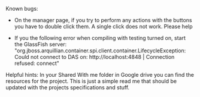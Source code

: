 Known bugs:

- On the manager page, if you try to perform any actions with the buttons you have to double click them. A single click does not work. Please help

- If you the following error when compiling with testing turned on, start the GlassFish server:
"org.jboss.arquillian.container.spi.client.container.LifecycleException: Could not connect to DAS on: http://localhost:4848 | Connection refused: connect"


Helpful hints:
In your Shared With me folder in Google drive you can find the resources for the project.
This is just a simple read me that should be updated with the projects specifications and stuff.
